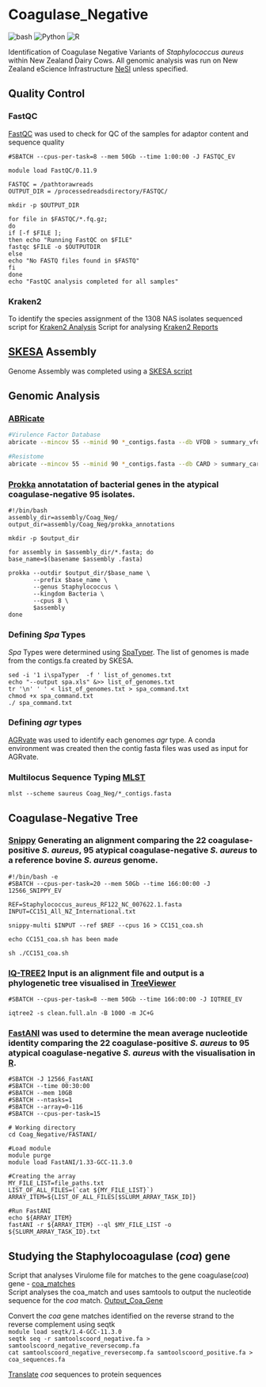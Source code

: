 # Coagulase_Negative
![bash](https://img.shields.io/badge/language-bash-green)
![Python](https://img.shields.io/badge/language-Python-blue)
![R](https://img.shields.io/badge/language-R-red)

Identification of Coagulase Negative Variants of *Staphylococcus aureus* within New Zealand Dairy Cows. All genomic analysis was run on New Zealand eScience Infrastructure [NeSI](https://github.com/nesi) unless specified.

## Quality Control
### FastQC 
[FastQC](https://www.bioinformatics.babraham.ac.uk/projects/fastqc/) was used to check for QC of the samples for adaptor content and sequence quality
```#!/bin/bash -e
#SBATCH --cpus-per-task=8 --mem 50Gb --time 1:00:00 -J FASTQC_EV

module load FastQC/0.11.9

FASTQC = /pathtorawreads
OUTPUT_DIR = /processedreadsdirectory/FASTQC/

mkdir -p $OUTPUT_DIR

for file in $FASTQC/*.fq.gz;
do
if [-f $FILE ];
then echo "Running FastQC on $FILE"
fastqc $FILE -o $OUTPUTDIR
else
echo "No FASTQ files found in $FASTQ"
fi
done
echo "FastQC analysis completed for all samples"
```
### Kraken2 
To identify the species assignment of the 1308 NAS isolates sequenced 
script for [Kraken2 Analysis](https://github.com/emv6/Coagulase_Negative/blob/main/Kraken2.sh)
Script for analysing [Kraken2 Reports](https://github.com/emv6/Coagulase_Negative/blob/main/Kraken2_Report.py)

## [SKESA](https://github.com/ncbi/SKESA) Assembly 
Genome Assembly was completed using a [SKESA script](https://github.com/emv6/Coagulase_Negative/blob/main/skesa.sh)

## Genomic Analysis 
### [ABRicate](https://github.com/tseemann/abricate)
```bash
#Virulence Factor Database
abricate --mincov 55 --minid 90 *_contigs.fasta --db VFDB > summary_vfdb.txt
```
```bash
#Resistome
abricate --mincov 55 --minid 90 *_contigs.fasta --db CARD > summary_card.txt
```
### [Prokka](https://github.com/tseemann/prokka) annotatation of bacterial genes in the atypical coagulase-negative 95 isolates. 
```
#!/bin/bash
assembly_dir=assembly/Coag_Neg/
output_dir=assembly/Coag_Neg/prokka_annotations

mkdir -p $output_dir

for assembly in $assembly_dir/*.fasta; do
base_name=$(basename $assembly .fasta)

prokka --outdir $output_dir/$base_name \
       --prefix $base_name \
       --genus Staphylococcus \
       --kingdom Bacteria \
       --cpus 8 \
       $assembly
done
``` 
### Defining *Spa* Types 
*Spa* Types were determined using [SpaTyper](https://github.com/HCGB-IGTP/spaTyper). The list of genomes is made from the contigs.fa created by SKESA. 
```ls *.fa > list_of_genomes.txt ##Creating a list of genomes from all fastq files 
sed -i '1 i\spaTyper  -f ' list_of_genomes.txt
echo "--output spa.xls" &>> list_of_genomes.txt
tr '\n' ' ' < list_of_genomes.txt > spa_command.txt
chmod +x spa_command.txt
./ spa_command.txt
```
### Defining *agr* types
[AGRvate](https://github.com/VishnuRaghuram94/AgrVATE) was used to identify each genomes *agr* type. A conda environment was created then the contig fasta files was used as input for AGRvate. 

### Multilocus Sequence Typing [MLST](https://github.com/tseemann/mlst)
```mlst --scheme saureus Coag_Neg/*_contigs.fasta```

## Coagulase-Negative Tree 
### [Snippy](https://github.com/tseemann/snippy) Generating an alignment comparing the 22 coagulase-positive *S. aureus*, 95 atypical coagulase-negative *S. aureus* to a reference bovine *S. aureus* genome. 
```
#!/bin/bash -e
#SBATCH --cpus-per-task=20 --mem 50Gb --time 166:00:00 -J 12566_SNIPPY_EV

REF=Staphylococcus_aureus_RF122_NC_007622.1.fasta
INPUT=CC151_All_NZ_International.txt

snippy-multi $INPUT --ref $REF --cpus 16 > CC151_coa.sh

echo CC151_coa.sh has been made

sh ./CC151_coa.sh
```
### [IQ-TREE2](https://github.com/iqtree/iqtree2) Input is an alignment file and output is a phylogenetic tree visualised in [TreeViewer](https://github.com/arklumpus/TreeViewer)
```#!/bin/bash -e
#SBATCH --cpus-per-task=8 --mem 50Gb --time 166:00:00 -J IQTREE_EV

iqtree2 -s clean.full.aln -B 1000 -m JC+G
```
### [FastANI](https://github.com/ParBLiSS/FastANI) was used to determine the mean average nucleotide identity comparing the 22 coagulase-positive *S. aureus* to 95 atypical coagulase-negative *S. aureus* with the visualisation in [R](https://github.com/emv6/Coagulase_Negative/blob/main/CoagNeg_HeatMap.Rmd). 
```#!/bin/bash
#SBATCH -J 12566_FastANI
#SBATCH --time 00:30:00
#SBATCH --mem 10GB
#SBATCH --ntasks=1
#SBATCH --array=0-116
#SBATCH --cpus-per-task=15

# Working directory
cd Coag_Negative/FASTANI/

#Load module
module purge
module load FastANI/1.33-GCC-11.3.0

#Creating the array
MY_FILE_LIST=file_paths.txt
LIST_OF_ALL_FILES=(`cat ${MY_FILE_LIST}`)
ARRAY_ITEM=${LIST_OF_ALL_FILES[$SLURM_ARRAY_TASK_ID]}

#Run FastANI
echo ${ARRAY_ITEM}
fastANI -r ${ARRAY_ITEM} --ql $MY_FILE_LIST -o ${SLURM_ARRAY_TASK_ID}.txt
```
## Studying the Staphylocoagulase (*coa*) gene
Script that analyses Virulome file for matches to the gene coagulase(*coa*) gene - [coa_matches](https://github.com/emv6/Coagulase_Negative/blob/main/coa_match.py) \
Script analyses the coa_match and uses samtools to output the nucleotide sequence for the *coa* match. [Output_Coa_Gene](https://github.com/emv6/Coagulase_Negative/blob/main/Output_coa_gene.sh)

Convert the *coa* gene matches identified on the reverse strand to the reverse complement using seqtk \
`module load seqtk/1.4-GCC-11.3.0` \
`seqtk seq -r samtoolscoord_negative.fa > samtoolscoord_negative_reversecomp.fa` \
`cat samtoolscoord_negative_reversecomp.fa samtoolscoord_positive.fa > coa_sequences.fa` 

[Translate](https://www.bioinformatics.org/sms2/translate.html) *coa* sequences to protein sequences







